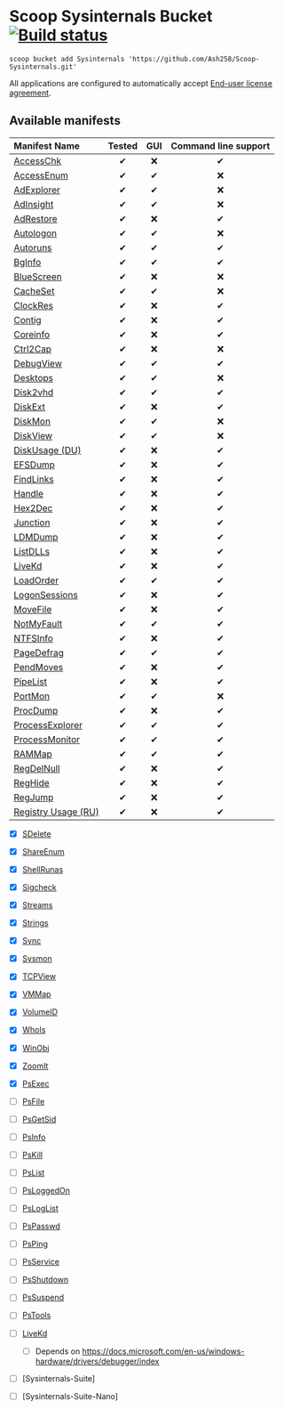 # Scoop Sysinternals Bucket [![Build status](https://img.shields.io/appveyor/ci/Ash258/scoop-Sysinternals/master.svg?style=popout&logo=appveyor&label=AppVeyor)](https://ci.appveyor.com/project/Ash258/scoop-sysinternals)

`scoop bucket add Sysinternals 'https://github.com/Ash258/Scoop-Sysinternals.git'`

All applications are configured to automatically accept [End-user license agreement](https://docs.microsoft.com/en-us/sysinternals/license-terms).

## Available manifests

| Manifest Name                                    | Tested |  GUI  | Command line support |
| :----------------------------------------------- | :----: | :---: | :------------------: |
| [AccessChk](./bucket/AccessChk.json)             |   ✔    |   ❌   |          ✔           |
| [AccessEnum](./bucket/AccessEnum.json)           |   ✔    |   ✔   |          ❌           |
| [AdExplorer](./bucket/AdExplorer.json)           |   ✔    |   ✔   |          ❌           |
| [AdInsight](./bucket/AdInsight.json)             |   ✔    |   ✔   |          ❌           |
| [AdRestore](./bucket/AdRestore.json)             |   ✔    |   ❌   |          ✔           |
| [Autologon](./bucket/Autologon.json)             |   ✔    |   ✔   |          ❌           |
| [Autoruns](./bucket/Autoruns.json)               |   ✔    |   ✔   |          ✔           |
| [BgInfo](./bucket/BgInfo.json)                   |   ✔    |   ✔   |          ✔           |
| [BlueScreen](./bucket/BlueScreen.json)           |   ✔    |   ❌   |          ❌           |
| [CacheSet](./bucket/CacheSet.json)               |   ✔    |   ✔   |          ❌           |
| [ClockRes](./bucket/ClockRes.json)               |   ✔    |   ❌   |          ✔           |
| [Contig](./bucket/Contig.json)                   |   ✔    |   ❌   |          ✔           |
| [Coreinfo](./bucket/Coreinfo.json)               |   ✔    |   ❌   |          ✔           |
| [Ctrl2Cap](./bucket/Ctrl2Cap.json)               |   ✔    |   ❌   |          ❌           |
| [DebugView](./bucket/DebugView.json)             |   ✔    |   ✔   |          ✔           |
| [Desktops](./bucket/Desktops.json)               |   ✔    |   ✔   |          ❌           |
| [Disk2vhd](./bucket/Disk2vhd.json)               |   ✔    |   ✔   |          ✔           |
| [DiskExt](./bucket/DiskExt.json)                 |   ✔    |   ❌   |          ✔           |
| [DiskMon](./bucket/DiskMon.json)                 |   ✔    |   ✔   |          ❌           |
| [DiskView](./bucket/DiskView.json)               |   ✔    |   ✔   |          ❌           |
| [DiskUsage (DU)](./bucket/du.json)               |   ✔    |   ❌   |          ✔           |
| [EFSDump](./bucket/EFSDump.json)                 |   ✔    |   ❌   |          ✔           |
| [FindLinks](./bucket/FindLinks.json)             |   ✔    |   ❌   |          ✔           |
| [Handle](./bucket/Handle.json)                   |   ✔    |   ❌   |          ✔           |
| [Hex2Dec](./bucket/Hex2Dec.json)                 |   ✔    |   ❌   |          ✔           |
| [Junction](./bucket/Junction.json)               |   ✔    |   ❌   |          ✔           |
| [LDMDump](./bucket/LDMDump.json)                 |   ✔    |   ❌   |          ✔           |
| [ListDLLs](./bucket/ListDLLs.json)               |   ✔    |   ❌   |          ✔           |
| [LiveKd](./bucket/LiveKd.json)                   |   ✔    |   ❌   |          ✔           |
| [LoadOrder](./bucket/LoadOrder.json)             |   ✔    |   ✔   |          ✔           |
| [LogonSessions](./bucket/LogonSessions.json)     |   ✔    |   ❌   |          ✔           |
| [MoveFile](./bucket/MoveFile.json)               |   ✔    |   ❌   |          ✔           |
| [NotMyFault](./bucket/NotMyFault.json)           |   ✔    |   ✔   |          ✔           |
| [NTFSInfo](./bucket/NTFSInfo.json)               |   ✔    |   ❌   |          ✔           |
| [PageDefrag](./bucket/PageDefrag.json)           |   ✔    |   ✔   |          ✔           |
| [PendMoves](./bucket/PendMoves.json)             |   ✔    |   ❌   |          ✔           |
| [PipeList](./bucket/PipeList.json)               |   ✔    |   ❌   |          ✔           |
| [PortMon](./bucket/PortMon.json)                 |   ✔    |   ✔   |          ❌           |
| [ProcDump](./bucket/ProcDump.json)               |   ✔    |   ❌   |          ✔           |
| [ProcessExplorer](./bucket/ProcessExplorer.json) |   ✔    |   ✔   |          ✔           |
| [ProcessMonitor](./bucket/ProcessMonitor.json)   |   ✔    |   ✔   |          ✔           |
| [RAMMap](./bucket/RAMMap.json)                   |   ✔    |   ✔   |          ✔           |
| [RegDelNull](./bucket/RegDelNull.json)           |   ✔    |   ❌   |          ✔           |
| [RegHide](./bucket/RegHide.json)                 |   ✔    |   ❌   |          ✔           |
| [RegJump](./bucket/RegJump.json)                 |   ✔    |   ❌   |          ✔           |
| [Registry Usage (RU)](./bucket/RU.json)          |   ✔    |   ❌   |          ✔           |

- [x] [SDelete](https://docs.microsoft.com/en-us/sysinternals/downloads/sdelete)
- [x] [ShareEnum](https://docs.microsoft.com/en-us/sysinternals/downloads/shareenum)
- [x] [ShellRunas](https://docs.microsoft.com/en-us/sysinternals/downloads/shellrunas)
- [x] [Sigcheck](https://docs.microsoft.com/en-us/sysinternals/downloads/sigcheck)
- [x] [Streams](https://docs.microsoft.com/en-us/sysinternals/downloads/streams)
- [x] [Strings](https://docs.microsoft.com/en-us/sysinternals/downloads/strings)
- [x] [Sync](https://docs.microsoft.com/en-us/sysinternals/downloads/sync)
- [x] [Sysmon](https://docs.microsoft.com/en-us/sysinternals/downloads/sysmon)
- [x] [TCPView](https://docs.microsoft.com/en-us/sysinternals/downloads/tcpview)
- [x] [VMMap](https://docs.microsoft.com/en-us/sysinternals/downloads/vmmap)
- [x] [VolumeID](https://docs.microsoft.com/en-us/sysinternals/downloads/volumeid)
- [x] [WhoIs](https://docs.microsoft.com/en-us/sysinternals/downloads/whois)
- [x] [WinObj](https://docs.microsoft.com/en-us/sysinternals/downloads/winobj)
- [x] [ZoomIt](https://docs.microsoft.com/en-us/sysinternals/downloads/zoomit)

- [x] [PsExec](https://docs.microsoft.com/en-us/sysinternals/downloads/psexec)
- [ ] [PsFile](https://docs.microsoft.com/en-us/sysinternals/downloads/psfile)
- [ ] [PsGetSid](https://docs.microsoft.com/en-us/sysinternals/downloads/psgetsid)
- [ ] [PsInfo](https://docs.microsoft.com/en-us/sysinternals/downloads/psinfo)
- [ ] [PsKill](https://docs.microsoft.com/en-us/sysinternals/downloads/pskill)
- [ ] [PsList](https://docs.microsoft.com/en-us/sysinternals/downloads/pslist)
- [ ] [PsLoggedOn](https://docs.microsoft.com/en-us/sysinternals/downloads/psloggedon)
- [ ] [PsLogList](https://docs.microsoft.com/en-us/sysinternals/downloads/psloglist)
- [ ] [PsPasswd](https://docs.microsoft.com/en-us/sysinternals/downloads/pspasswd)
- [ ] [PsPing](https://docs.microsoft.com/en-us/sysinternals/downloads/psping)
- [ ] [PsService](https://docs.microsoft.com/en-us/sysinternals/downloads/psservice)
- [ ] [PsShutdown](https://docs.microsoft.com/en-us/sysinternals/downloads/psshutdown)
- [ ] [PsSuspend](https://docs.microsoft.com/en-us/sysinternals/downloads/pssuspend)
- [ ] [PsTools](https://docs.microsoft.com/en-us/sysinternals/downloads/pstools)
- [ ] [LiveKd](https://docs.microsoft.com/en-us/sysinternals/downloads/livekd)
    - [ ] Depends on <https://docs.microsoft.com/en-us/windows-hardware/drivers/debugger/index>
- [ ] [Sysinternals-Suite]
- [ ] [Sysinternals-Suite-Nano]
